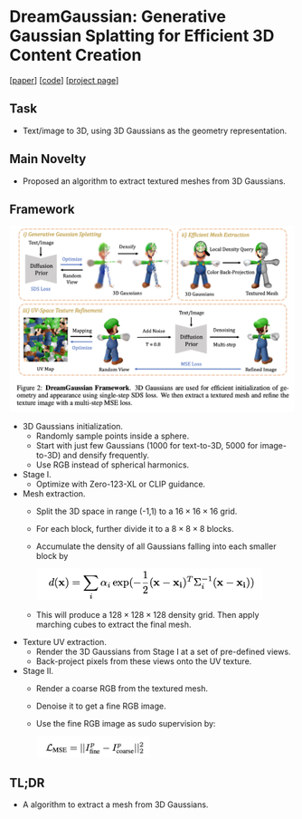 # DreamGaussian: Generative Gaussian Splatting for Efficient 3D Content Creation
[[paper](https://arxiv.org/abs/2309.16653)] [[code](https://github.com/dreamgaussian/dreamgaussian)] [[project page](https://dreamgaussian.github.io/)]

## Task
- Text/image to 3D, using 3D Gaussians as the geometry representation.

## Main Novelty
- Proposed an algorithm to extract textured meshes from 3D Gaussians.

## Framework

<img src='./framework.png' width='800'>

- 3D Gaussians initialization.
  - Randomly sample points inside a sphere.
  - Start with just few Gaussians (1000 for text-to-3D, 5000 for image-to-3D) and densify frequently.
  - Use RGB instead of spherical harmonics.
- Stage I.
  - Optimize with Zero-123-XL or CLIP guidance.
- Mesh extraction.
  - Split the 3D space in range (-1,1) to a $`16\times 16\times 16`$ grid.
  - For each block, further divide it to a $`8\times 8\times 8`$ blocks.
  - Accumulate the density of all Gaussians falling into each smaller block by
    
    <img src='https://github.com/PaperReadingBot/CVPaperReadingBot/blob/63a532e64cf5a3a49ec7804d9cc2e78a6d9293cd/2023/Oct/1005_dreamgaussian/eq_density.png' width=400>

  - This will produce a $`128\times 128\times 128`$ density grid. Then apply marching cubes to extract the final mesh.
- Texture UV extraction.
  - Render the 3D Gaussians from Stage I at a set of pre-defined views.
  - Back-project pixels from these views onto the UV texture.
- Stage II.
  - Render a coarse RGB from the textured mesh.
  - Denoise it to get a fine RGB image.
  - Use the fine RGB image as sudo supervision by:

    <img src='https://github.com/PaperReadingBot/CVPaperReadingBot/blob/63a532e64cf5a3a49ec7804d9cc2e78a6d9293cd/2023/Oct/1005_dreamgaussian/eq_mse.png' width='200'>

## TL;DR
- A algorithm to extract a mesh from 3D Gaussians.
  
